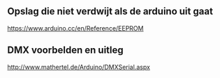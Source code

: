 
## Opslag die niet verdwijt als de arduino uit gaat
https://www.arduino.cc/en/Reference/EEPROM

## DMX voorbelden en uitleg
http://www.mathertel.de/Arduino/DMXSerial.aspx


